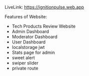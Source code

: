 LiveLink: https://ignitionpulse.web.app

Features of Website:

- Tech Products Review Website
- Admin Dashboard
- Moderator Dashboard
- User Dashboard
- localstorage jwt
- Stats page for admin
- sweet alert
- swiper slider
- private route

